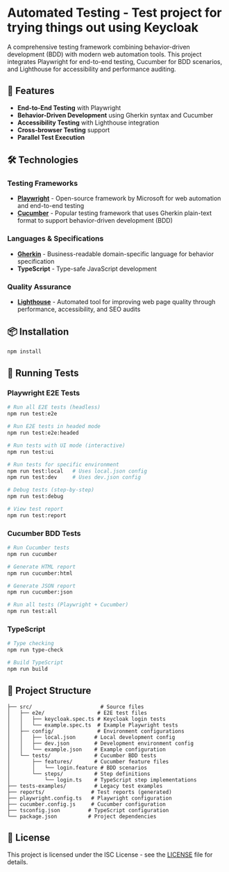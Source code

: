 # Automated Testing - Test project for trying things out using Keycloak

A comprehensive testing framework combining behavior-driven development (BDD) with modern web automation tools. This project integrates Playwright for end-to-end testing, Cucumber for BDD scenarios, and Lighthouse for accessibility and performance auditing.

## 🚀 Features

- **End-to-End Testing** with Playwright
- **Behavior-Driven Development** using Gherkin syntax and Cucumber
- **Accessibility Testing** with Lighthouse integration
- **Cross-browser Testing** support
- **Parallel Test Execution**

## 🛠️ Technologies

### Testing Frameworks
- **[Playwright](https://playwright.dev/)** - Open-source framework by Microsoft for web automation and end-to-end testing
- **[Cucumber](https://cucumber.io/)** - Popular testing framework that uses Gherkin plain-text format to support behavior-driven development (BDD)

### Languages & Specifications
- **[Gherkin](https://cucumber.io/docs/gherkin/)** - Business-readable domain-specific language for behavior specification
- **TypeScript** - Type-safe JavaScript development

### Quality Assurance
- **[Lighthouse](https://developers.google.com/web/tools/lighthouse)** - Automated tool for improving web page quality through performance, accessibility, and SEO audits

## 📦 Installation

```bash
npm install
```

## 🧪 Running Tests

### Playwright E2E Tests
```bash
# Run all E2E tests (headless)
npm run test:e2e

# Run E2E tests in headed mode
npm run test:e2e:headed

# Run tests with UI mode (interactive)
npm run test:ui

# Run tests for specific environment
npm run test:local   # Uses local.json config
npm run test:dev     # Uses dev.json config

# Debug tests (step-by-step)
npm run test:debug

# View test report
npm run test:report
```

### Cucumber BDD Tests
```bash
# Run Cucumber tests
npm run cucumber

# Generate HTML report
npm run cucumber:html

# Generate JSON report
npm run cucumber:json

# Run all tests (Playwright + Cucumber)
npm run test:all
```

### TypeScript
```bash
# Type checking
npm run type-check

# Build TypeScript
npm run build
```

## 📁 Project Structure

```
├── src/                      # Source files
│   ├── e2e/                 # E2E test files
│   │   ├── keycloak.spec.ts # Keycloak login tests
│   │   └── example.spec.ts  # Example Playwright tests
│   ├── config/              # Environment configurations
│   │   ├── local.json      # Local development config
│   │   ├── dev.json        # Development environment config
│   │   └── example.json    # Example configuration
│   └── tests/              # Cucumber BDD tests
│       ├── features/       # Cucumber feature files
│       │   └── login.feature # BDD scenarios
│       └── steps/          # Step definitions
│           └── login.ts    # TypeScript step implementations
├── tests-examples/         # Legacy test examples
├── reports/               # Test reports (generated)
├── playwright.config.ts   # Playwright configuration
├── cucumber.config.js     # Cucumber configuration
├── tsconfig.json         # TypeScript configuration
└── package.json          # Project dependencies
```

## 📄 License

This project is licensed under the ISC License - see the [LICENSE](LICENSE) file for details.

